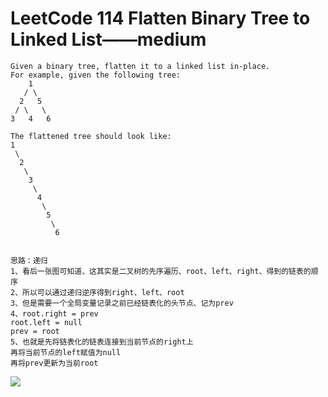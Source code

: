 # LeetCode 114 Flatten Binary Tree to Linked List——medium

```
Given a binary tree, flatten it to a linked list in-place.
For example, given the following tree:
    1
   / \
  2   5
 / \   \
3   4   6

The flattened tree should look like:
1
 \
  2
   \
    3
     \
      4
       \
        5
         \
          6


思路：递归
1、看后一张图可知道、这其实是二叉树的先序遍历、root、left、right、得到的链表的顺序
2、所以可以通过递归逆序得到right、left、root
3、但是需要一个全局变量记录之前已经链表化的头节点、记为prev
4、root.right = prev
root.left = null
prev = root
5、也就是先将链表化的链表连接到当前节点的right上
再将当前节点的left赋值为null
再将prev更新为当前root
```
![](https://github.com/only-you/interview/blob/master/picture/114.png)
